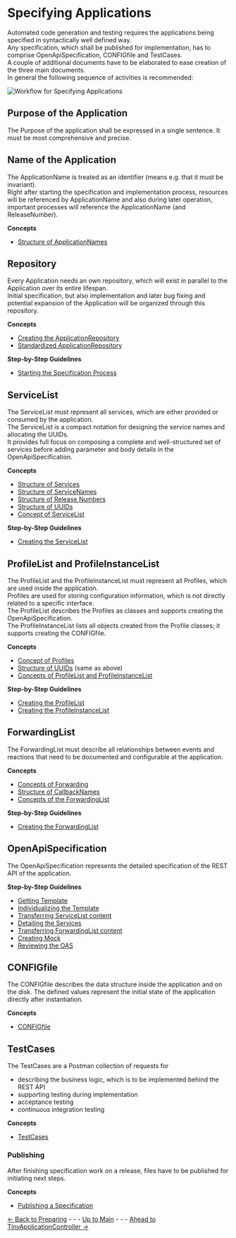 # Specifying Applications

Automated code generation and testing requires the applications being specified in syntactically well defined way.  
Any specification, which shall be published for implementation, has to comprise OpenApiSpecification, CONFIGfile and TestCases.  
A couple of additional documents have to be elaborated to ease creation of the three main documents.  
In general the following sequence of activities is recommended:

![Workflow for Specifying Applications](https://www.plantuml.com/plantuml/png/bPBHJiCm34NV-Gh_0UzZcZOLTPg4rgf5uZdhdCqYZOEJhXfVZpiGb4qLuYrophsvjhECoKZgMWSlBA_MSG-M1Ug03Tap-GEiGd3Kc4Jiuzrith1ZcQq5qIyUqPB7CL7q7cL-Vu4M3pTuR8Hs26KdWIC2MqZ7N_efQUQCQ1x8Ex_NK9FOaGVVaU7Mj3X5L_ZMOKoNXaUI2ZKS9PRpv3FS1eS9eKOvKODF5DEVR2bioVsBtNZTZh_n_yPobjx8C921q1kTC1qyPCKstwm7XvzQ4T2l0dqkzgjJlQrr8o71iyuXCn6ZbYey4VPwo3NKEyArfEnsZkBnkhv4lzT_z040 "Workflow for Specifying Applications")


## Purpose of the Application

The Purpose of the application shall be expressed in a single sentence. It must be most comprehensive and precise.  


## Name of the Application

The ApplicationName is treated as an identifier (means e.g. that it must be invariant).  
Right after starting the specification and implementation process, resources will be referenced by ApplicationName and also during later operation, important processes will reference the ApplicationName (and ReleaseNumber).  

**Concepts**
* [Structure of ApplicationNames](./StructureOfApplicationNames/StructureOfApplicationNames.md)


## Repository

Every Application needs an own repository, which will exist in parallel to the Application over its entire lifespan.  
Initial specification, but also implementation and later bug fixing and potential expansion of the Application will be organized through this repository.  

**Concepts**
* [Creating the ApplicationRepository](./CreatingApplicationRepository/CreatingApplicationRepository.md)
* [Standardized ApplicationRepository](./StandardizedApplicationRepository/StandardizedApplicationRepository.md)

**Step-by-Step Guidelines**
* [Starting the Specification Process](./StartingToSpecify/StartingToSpecify.md)


## ServiceList

The ServiceList must represent all services, which are either provided or consumed by the application.  
The ServiceList is a compact notation for designing the service names and allocating the UUIDs.  
It provides full focus on composing a complete and well-structured set of services before adding parameter and body details in the OpenApiSpecification.  

**Concepts**
* [Structure of Services](./StructureOfServices/StructureOfServices.md)
* [Structure of ServiceNames](./StructureOfServiceNames/StructureOfServiceNames.md)
* [Structure of Release Numbers](./StructureOfReleaseNumbers/StructureOfReleaseNumbers.md)
* [Structure of UUIDs](./StructureOfUuids/StructureOfUuids.md)
* [Concept of ServiceList](./ConceptOfServiceList/ConceptOfServiceList.md)

**Step-by-Step Guidelines**
* [Creating the ServiceList](./CreatingServiceList/CreatingServiceList.md)


## ProfileList and ProfileInstanceList

The ProfileList and the ProfileInstanceList must represent all Profiles, which are used inside the application.  
Profiles are used for storing configuration information, which is not directly related to a specific interface.  
The ProfileList describes the Profiles as classes and supports creating the OpenApiSpecification.  
The ProfileInstanceList lists all objects created from the Profile classes; it supports creating the CONFIGfile.  

**Concepts**
* [Concept of Profiles](./ConceptOfProfiles/ConceptOfProfiles.md)
* [Structure of UUIDs](./StructureOfUuids/StructureOfUuids.md) (same as above)
* [Concepts of ProfileList and ProfileInstanceList ](./ConceptOfProfileList/ConceptOfProfileList.md)

**Step-by-Step Guidelines**
* [Creating the ProfileList](./CreatingProfileList/CreatingProfileList.md)
* [Creating the ProfileInstanceList](./CreatingProfileInstanceList/CreatingProfileInstanceList.md)


## ForwardingList

The ForwardingList must describe all relationships between events and reactions that need to be documented and configurable at the application.

**Concepts**
* [Concepts of Forwarding](./ConceptsOfForwarding/ConceptsOfForwarding.md)
* [Structure of CallbackNames](./StructureOfCallbackNames/StructureOfCallbackNames.md)
* [Concepts of the ForwardingList](./ConceptsOfForwardingList/ConceptsOfForwardingList.md)

**Step-by-Step Guidelines**
* [Creating the ForwardingList](./CreatingForwardingList/CreatingForwardingList.md)


## OpenApiSpecification

The OpenApiSpecification represents the detailed specification of the REST API of the application.

**Step-by-Step Guidelines**
* [Getting Template](./GettingOasTemplate/GettingOasTemplate.md)
* [Individualizing the Template](./IndividualizingOasTemplate/IndividualizingOasTemplate.md)
* [Transferring ServiceList content](./TransferringServiceList/TransferringServiceList.md)
* [Detailing the Services](./DetailingServices/DetailingServices.md)
* [Transferring ForwardingList content](./TransferringForwardingList/TransferringForwardingList.md)
* [Creating Mock](./CreatingMock/CreatingMock.md)
* [Reviewing the OAS](./ReviewingOas/ReviewingOas.md)


## CONFIGfile

The CONFIGfile describes the data structure inside the application and on the disk. The defined values represent the initial state of the application directly after instantiation.

**Concepts**
* [CONFIGfile](./LoadFile/LoadFile.md)


## TestCases

The TestCases are a Postman collection of requests for 
  * describing the business logic, which is to be implemented behind the REST API
  * supporting testing during implementation
  * acceptance testing
  * continuous integration testing

**Concepts**
* [TestCases](./TestCases/TestCases.md)


### Publishing

After finishing specification work on a release, files have to be published for initiating next steps.

**Concepts**
* [Publishing a Specification](./PublishingSpecification/PublishingSpecification.md)


[<- Back to Preparing](../PreparingSpecifying/PreparingSpecifying.md) - - - [Up to Main](../Main.md) - - - [Ahead to TinyApplicationController ->](../TinyApplicationController/TinyApplicationController.md)
